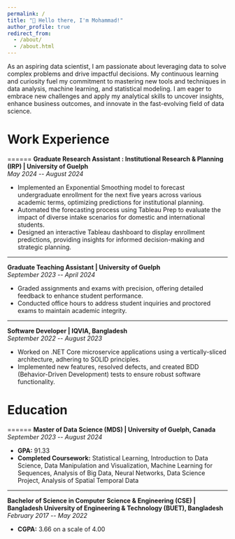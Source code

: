 ```yaml
---
permalink: /
title: "👋 Hello there, I'm Mohammad!"
author_profile: true
redirect_from: 
  - /about/
  - /about.html
---
```


As an aspiring data scientist, I am passionate about leveraging data to solve complex problems and drive impactful decisions. My continuous learning and curiosity fuel my commitment to mastering new tools and techniques in data analysis, machine learning, and statistical modeling. I am eager to embrace new challenges and apply my analytical skills to uncover insights, enhance business outcomes, and innovate in the fast-evolving field of data science. 

# Work Experience
======
**Graduate Research Assistant : Institutional Research & Planning (IRP) | University of Guelph**  
*May 2024 -- August 2024*  
- Implemented an Exponential Smoothing model to forecast undergraduate enrollment for the next five years across various academic terms, optimizing predictions for institutional planning.
- Automated the forecasting process using Tableau Prep to evaluate the impact of diverse intake scenarios for domestic and international students.
- Designed an interactive Tableau dashboard to display enrollment predictions, providing insights for informed decision-making and strategic planning.

---

**Graduate Teaching Assistant | University of Guelph**  
*September 2023 -- April 2024*  
- Graded assignments and exams with precision, offering detailed feedback to enhance student performance.
- Conducted office hours to address student inquiries and proctored exams to maintain academic integrity.

---

**Software Developer | IQVIA, Bangladesh**  
*September 2022 -- August 2023*  
- Worked on .NET Core microservice applications using a vertically-sliced architecture, adhering to SOLID principles.
- Implemented new features, resolved defects, and created BDD (Behavior-Driven Development) tests to ensure robust software functionality.


# Education
======
**Master of Data Science (MDS) | University of Guelph, Canada**  
*September 2023 -- August 2024*  
- **GPA:** 91.33  
- **Completed Coursework:** Statistical Learning, Introduction to Data Science, Data Manipulation and Visualization, Machine Learning for Sequences, Analysis of Big Data, Neural Networks, Data Science Project, Analysis of Spatial Temporal Data  

---

**Bachelor of Science in Computer Science & Engineering (CSE) | Bangladesh University of Engineering & Technology (BUET), Bangladesh**  
*February 2017 -- May 2022*  
- **CGPA:** 3.66 on a scale of 4.00  

